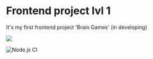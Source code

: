 # Frontend project lvl 1
It's my first frontend project 'Brain Games' (in developing)

<a href="https://codeclimate.com/github/nunsez/frontend-project-lvl1/maintainability"><img src="https://api.codeclimate.com/v1/badges/6a4cf06c6c81656eb9bd/maintainability" /></a>

![Node.js CI](https://github.com/nunsez/frontend-project-lvl1/workflows/Node.js%20CI/badge.svg)
